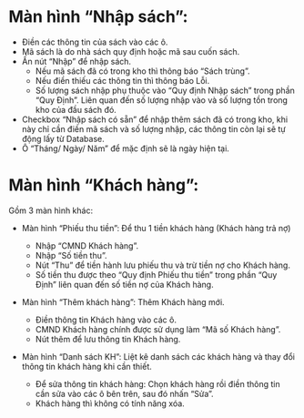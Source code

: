 # Màn hình “Nhập sách”:
- Điền các thông tin của sách vào các ô.
- Mã sách là do nhà sách quy định hoặc mã sau cuốn sách.
- Ấn nút “Nhập” để nhập sách.
    + Nếu mã sách đã có trong kho thì thông báo “Sách trùng”.
    + Nếu điền thiếu các thông tin thì thông báo Lỗi.
    + Số lượng sách nhập phụ thuộc vào “Quy định Nhập sách” trong phần “Quy Định”. Liên quan đến số lượng nhập vào và số lượng tồn trong kho của đầu sách đó.
- Checkbox “Nhập sách có sẵn” để nhập thêm sách đã có trong kho, khi này chỉ cần điền mã sách và số lượng nhập, các thông tin còn lại sẽ tự động lấy từ Database.
- Ô “Tháng/ Ngày/ Năm” để mặc định sẽ là ngày hiện tại.

# Màn hình “Khách hàng”:
Gồm 3 màn hình khác:
- Màn hình “Phiếu thu tiền”: Để thu 1 tiền khách hàng (Khách hàng trả nợ)
    + Nhập “CMND Khách hàng”.
    + Nhập “Số tiền thu”. 
    + Nút “Thu” để tiền hành lưu phiếu thu và trừ tiền nợ cho Khách hàng.
    + Số tiền thu được theo “Quy định Phiếu thu tiền” trong phần “Quy Định” liên quan đến số tiền nợ của Khách hàng.
    
- Màn hình “Thêm khách hàng”: Thêm Khách hàng mới.
    + Điền thông tin Khách hàng vào các ô. 
    + CMND Khách hàng chính được sử dụng làm  “Mã số Khách hàng”.
    + Nút thêm để lưu thông tin Khách hàng.

- Màn hình “Danh sách KH”: Liệt kê danh sách các khách hàng và thay đổi thông tin khách hàng khi cần thiết.
    + Để sửa thông tin khách hàng: Chọn khách hàng rồi điền thông tin cần sửa vào các ô bên trên, sau đó nhấn “Sửa”.
    + Khách hàng thì không có tính năng xóa.
